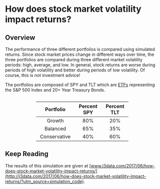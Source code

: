 # How does stock market volatility impact returns?

## Overview

The performance of three different portfolios is compared using simulated returns. Since stock market prices change in different ways over time, the three portfolios are compared during three different market volatility periods: high, average, and low. In general, stock returns are worse during periods of high volatility and better during periods of low volatility. Of course, this is not investment advice!

The portfolios are composed of SPY and TLT which are [ETFs](https://www.fidelity.com/learning-center/investment-products/etf/what-are-etfs) representing the S&P 500 Index and 20+ Year Treasury Bonds.

<table style="margin-top:30px;width:60%;margin-left:auto;margin-right:auto;">
<colgroup>
<col width="18%" />
<col width="19%" />
<col width="19%" />
</colgroup>
<thead>
<tr class="header">
<th align="center">Portfolio</th>
<th align="center">Percent SPY</th>
<th align="center">Percent TLT</th>
</tr>
</thead>
<tbody>
<tr class="odd">
<td align="center">Growth</td>
<td align="center">80%</td>
<td align="center">20%</td>
</tr>
<tr class="even">
<td align="center">Balanced</td>
<td align="center">65%</td>
<td align="center">35%</td>
</tr>
<tr class="odd">
<td align="center">Conservative</td>
<td align="center">40%</td>
<td align="center">60%</td>
</tr>
</tbody>
</table>

## Keep Reading

The results of this simulation are given at [www.j3data.com/2017/06/how-does-stock-market-volatility-impact-returns/](http://j3data.com/2017/06/how-does-stock-market-volatility-impact-returns/?utm_source=simulation_code).
